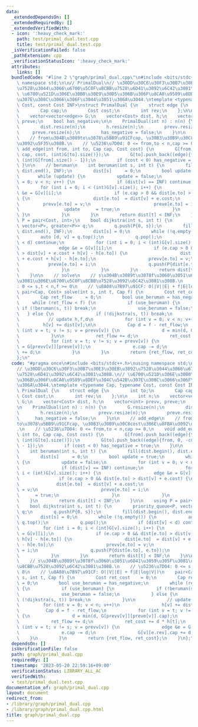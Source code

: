 ```yaml
---
data:
  _extendedDependsOn: []
  _extendedRequiredBy: []
  _extendedVerifiedWith:
  - icon: ':heavy_check_mark:'
    path: test/primal_dual.test.cpp
    title: test/primal_dual.test.cpp
  _isVerificationFailed: false
  _pathExtension: cpp
  _verificationStatusIcon: ':heavy_check_mark:'
  attributes:
    links: []
  bundledCode: "#line 2 \"graph/primal_dual.cpp\"\n#include <bits/stdc++.h>\nusing\
    \ namespace std;\n\n// PrimalDual\n// \u30DD\u30C6\u30F3\u30B7\u30E3\u30EB\u3092\
    \u7528\u3044\u3066\u6700\u5C0F\u8CBB\u7528\u6D41\u3092\u6C42\u3081\u308B.\n//\
    \ \u6700\u521D\u306E\u30B0\u30E9\u30D5\u306B\u306F\u8CA0\u9589\u8DEF\u304C\u542B\
    \u307E\u308C\u3066\u306F\u3044\u3051\u306A\u3044.\ntemplate <typename Cap, typename\
    \ Cost, const Cost INF>\nstruct PrimalDual {\n    struct edge {\n        int to;\n\
    \        Cap cap;\n        Cost cost;\n        int rev;\n    };\n\n    int n;\n\
    \    vector<vector<edge>> G;\n    vector<Cost> dist, h;\n    vector<int> prevv,\
    \ preve;\n    bool has_negative;\n\n    PrimalDual(int n) : n(n) {\n        G.resize(n);\n\
    \        dist.resize(n);\n        h.resize(n);\n        prevv.resize(n);\n   \
    \     preve.resize(n);\n        has_negative = false;\n    }\n\n    // add_edge\n\
    \    // from\u304B\u3089to\u3078\u5BB9\u91CFcap, \u30B3\u30B9\u30C8cost\u306E\u8FBA\
    \u3092\u5F35\u308B.\n    // \u5236\u7D04: 0 <= from,to < n,cap >= 0,\n    void\
    \ add_edge(int from, int to, Cap cap, Cost cost) {\n        G[from].push_back((edge){to,\
    \ cap, cost, (int)G[to].size()});\n        G[to].push_back((edge){from, 0, -cost,\
    \ (int)G[from].size() - 1});\n        if (cost < 0) has_negative = true;\n   \
    \ }\n\n    // beruman\n    int beruman(int s, int t) {\n        fill(dist.begin(),\
    \ dist.end(), INF);\n        dist[s]     = 0;\n        bool update = true;\n \
    \       while (update) {\n            update = false;\n            for (int v\
    \ = 0; v < n; v++) {\n                if (dist[v] == INF) continue;\n        \
    \        for (int i = 0; i < (int)G[v].size(); i++) {\n                    edge\
    \ &e = G[v][i];\n                    if (e.cap > 0 && dist[e.to] > dist[v] + e.cost)\
    \ {\n                        dist[e.to]  = dist[v] + e.cost;\n               \
    \         prevv[e.to] = v;\n                        preve[e.to] = i;\n       \
    \                 update      = true;\n                    }\n               \
    \ }\n            }\n        }\n        return dist[t] < INF;\n    }\n\n    using\
    \ P = pair<Cost, int>;\n    bool dijkstra(int s, int t) {\n        priority_queue<P,\
    \ vector<P>, greater<P>> q;\n        q.push(P{0, s});\n        fill(dist.begin(),\
    \ dist.end(), INF);\n        dist[s] = 0;\n        while (!q.empty()) {\n    \
    \        auto [d, v] = q.top();\n            q.pop();\n            if (dist[v]\
    \ < d) continue;\n            for (int i = 0; i < (int)G[v].size(); i++) {\n \
    \               edge &e = G[v][i];\n                if (e.cap > 0 && dist[e.to]\
    \ > dist[v] + e.cost + h[v] - h[e.to]) {\n                    dist[e.to]  = dist[v]\
    \ + e.cost + h[v] - h[e.to];\n                    prevv[e.to] = v;\n         \
    \           preve[e.to] = i;\n                    q.push(P{dist[e.to], e.to});\n\
    \                }\n            }\n        }\n        return dist[t] < INF;\n\
    \    }\n\n    // solve\n    // s\u304B\u3089t\u3078f\u3060\u3051\u6D41\u3059\u305F\
    \u3081\u306E\u6700\u5C0F\u8CBB\u7528\u3092\u6C42\u3081\u308B.\n    // \u5236\u7D04\
    : 0 <= s,t < n,f >= 0\n    // \u8A08\u7B97\u91CF: O(|V||E| + f|E|log|V|)\n   \
    \ pair<Cap, Cost> solve(int s, int t, Cap f) {\n        Cost ret_cost    = 0;\n\
    \        Cap ret_flow     = 0;\n        bool use_beruman = has_negative;\n   \
    \     while (ret_flow < f) {\n            if (use_beruman) {\n               \
    \ if (!beruman(s, t)) break;\n                use_beruman = false;\n         \
    \   } else {\n                if (!dijkstra(s, t)) break;\n            }\n\n \
    \           // update h,f,d\n            for (int v = 0; v < n; v++)\n       \
    \         h[v] += dist[v];\n\n            Cap d = f - ret_flow;\n            for\
    \ (int v = t; v != s; v = prevv[v]) {\n                d = min(d, G[prevv[v]][preve[v]].cap);\n\
    \            }\n\n            ret_flow += d;\n            ret_cost += d * h[t];\n\
    \            for (int v = t; v != s; v = prevv[v]) {\n                edge &e\
    \ = G[prevv[v]][preve[v]];\n                e.cap -= d;\n                G[v][e.rev].cap\
    \ += d;\n            }\n        }\n        return {ret_flow, ret_cost};\n    }\n\
    };\n"
  code: "#pragma once\n#include <bits/stdc++.h>\nusing namespace std;\n\n// PrimalDual\n\
    // \u30DD\u30C6\u30F3\u30B7\u30E3\u30EB\u3092\u7528\u3044\u3066\u6700\u5C0F\u8CBB\
    \u7528\u6D41\u3092\u6C42\u3081\u308B.\n// \u6700\u521D\u306E\u30B0\u30E9\u30D5\
    \u306B\u306F\u8CA0\u9589\u8DEF\u304C\u542B\u307E\u308C\u3066\u306F\u3044\u3051\
    \u306A\u3044.\ntemplate <typename Cap, typename Cost, const Cost INF>\nstruct\
    \ PrimalDual {\n    struct edge {\n        int to;\n        Cap cap;\n       \
    \ Cost cost;\n        int rev;\n    };\n\n    int n;\n    vector<vector<edge>>\
    \ G;\n    vector<Cost> dist, h;\n    vector<int> prevv, preve;\n    bool has_negative;\n\
    \n    PrimalDual(int n) : n(n) {\n        G.resize(n);\n        dist.resize(n);\n\
    \        h.resize(n);\n        prevv.resize(n);\n        preve.resize(n);\n  \
    \      has_negative = false;\n    }\n\n    // add_edge\n    // from\u304B\u3089\
    to\u3078\u5BB9\u91CFcap, \u30B3\u30B9\u30C8cost\u306E\u8FBA\u3092\u5F35\u308B\
    .\n    // \u5236\u7D04: 0 <= from,to < n,cap >= 0,\n    void add_edge(int from,\
    \ int to, Cap cap, Cost cost) {\n        G[from].push_back((edge){to, cap, cost,\
    \ (int)G[to].size()});\n        G[to].push_back((edge){from, 0, -cost, (int)G[from].size()\
    \ - 1});\n        if (cost < 0) has_negative = true;\n    }\n\n    // beruman\n\
    \    int beruman(int s, int t) {\n        fill(dist.begin(), dist.end(), INF);\n\
    \        dist[s]     = 0;\n        bool update = true;\n        while (update)\
    \ {\n            update = false;\n            for (int v = 0; v < n; v++) {\n\
    \                if (dist[v] == INF) continue;\n                for (int i = 0;\
    \ i < (int)G[v].size(); i++) {\n                    edge &e = G[v][i];\n     \
    \               if (e.cap > 0 && dist[e.to] > dist[v] + e.cost) {\n          \
    \              dist[e.to]  = dist[v] + e.cost;\n                        prevv[e.to]\
    \ = v;\n                        preve[e.to] = i;\n                        update\
    \      = true;\n                    }\n                }\n            }\n    \
    \    }\n        return dist[t] < INF;\n    }\n\n    using P = pair<Cost, int>;\n\
    \    bool dijkstra(int s, int t) {\n        priority_queue<P, vector<P>, greater<P>>\
    \ q;\n        q.push(P{0, s});\n        fill(dist.begin(), dist.end(), INF);\n\
    \        dist[s] = 0;\n        while (!q.empty()) {\n            auto [d, v] =\
    \ q.top();\n            q.pop();\n            if (dist[v] < d) continue;\n   \
    \         for (int i = 0; i < (int)G[v].size(); i++) {\n                edge &e\
    \ = G[v][i];\n                if (e.cap > 0 && dist[e.to] > dist[v] + e.cost +\
    \ h[v] - h[e.to]) {\n                    dist[e.to]  = dist[v] + e.cost + h[v]\
    \ - h[e.to];\n                    prevv[e.to] = v;\n                    preve[e.to]\
    \ = i;\n                    q.push(P{dist[e.to], e.to});\n                }\n\
    \            }\n        }\n        return dist[t] < INF;\n    }\n\n    // solve\n\
    \    // s\u304B\u3089t\u3078f\u3060\u3051\u6D41\u3059\u305F\u3081\u306E\u6700\u5C0F\
    \u8CBB\u7528\u3092\u6C42\u3081\u308B.\n    // \u5236\u7D04: 0 <= s,t < n,f >=\
    \ 0\n    // \u8A08\u7B97\u91CF: O(|V||E| + f|E|log|V|)\n    pair<Cap, Cost> solve(int\
    \ s, int t, Cap f) {\n        Cost ret_cost    = 0;\n        Cap ret_flow    \
    \ = 0;\n        bool use_beruman = has_negative;\n        while (ret_flow < f)\
    \ {\n            if (use_beruman) {\n                if (!beruman(s, t)) break;\n\
    \                use_beruman = false;\n            } else {\n                if\
    \ (!dijkstra(s, t)) break;\n            }\n\n            // update h,f,d\n   \
    \         for (int v = 0; v < n; v++)\n                h[v] += dist[v];\n\n  \
    \          Cap d = f - ret_flow;\n            for (int v = t; v != s; v = prevv[v])\
    \ {\n                d = min(d, G[prevv[v]][preve[v]].cap);\n            }\n\n\
    \            ret_flow += d;\n            ret_cost += d * h[t];\n            for\
    \ (int v = t; v != s; v = prevv[v]) {\n                edge &e = G[prevv[v]][preve[v]];\n\
    \                e.cap -= d;\n                G[v][e.rev].cap += d;\n        \
    \    }\n        }\n        return {ret_flow, ret_cost};\n    }\n};"
  dependsOn: []
  isVerificationFile: false
  path: graph/primal_dual.cpp
  requiredBy: []
  timestamp: '2023-05-20 22:59:16+09:00'
  verificationStatus: LIBRARY_ALL_AC
  verifiedWith:
  - test/primal_dual.test.cpp
documentation_of: graph/primal_dual.cpp
layout: document
redirect_from:
- /library/graph/primal_dual.cpp
- /library/graph/primal_dual.cpp.html
title: graph/primal_dual.cpp
---
```

